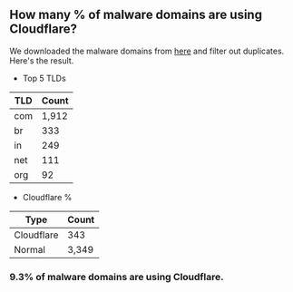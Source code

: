 ## How many % of malware domains are using Cloudflare?


We downloaded the malware domains from [here](https://urlhaus.abuse.ch) and filter out duplicates.
Here's the result.


[//]: # (start replacement)


- Top 5 TLDs

| TLD | Count |
| --- | --- |
| com | 1,912 |
| br | 333 |
| in | 249 |
| net | 111 |
| org | 92 |


- Cloudflare %

| Type | Count |
| --- | --- |
| Cloudflare | 343 |
| Normal | 3,349 |


### 9.3% of malware domains are using Cloudflare.